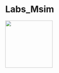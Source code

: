 # Labs_Msim
<img src="https://github.com/TiagoWebMaster/Labs_Msim/imagens/image.png?raw=true" width="150">